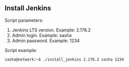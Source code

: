 ## Install Jenkins

Script parameters:
1) Jenkins LTS version. Example: 2.176.2
2) Admin login. Example: sasha
3) Admin password. Example: 1234

Script example:

```
sasha@network:~$ ./install_jenkins 2.176.2 sasha 1234
```
